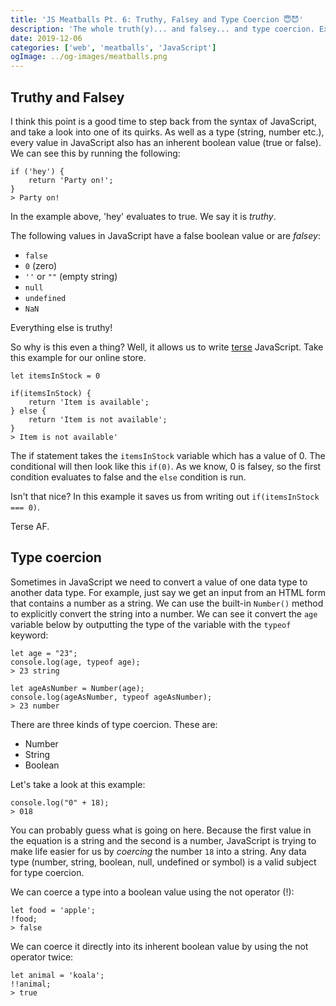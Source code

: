 ```yaml
---
title: 'JS Meatballs Pt. 6: Truthy, Falsey and Type Coercion 😇😈'
description: 'The whole truth(y)... and falsey... and type coercion. Examining the inherent boolean value each value in JavaScript has.'
date: 2019-12-06
categories: ['web', 'meatballs', 'JavaScript']
ogImage: ../og-images/meatballs.png
---
```


## Truthy and Falsey  
I think this point is a good time to step back from the syntax of JavaScript, and take a look into one of its quirks. As well as a type (string, number etc.), every value in JavaScript also has an inherent boolean value (true or false). We can see this by running the following:

	if ('hey') {
		return 'Party on!';
	}
	> Party on! 

In the example above, 'hey' evaluates to true. We say it is *truthy*. 

The following values in JavaScript have a false boolean value or are *falsey*:

-   `false`
-   `0`  (zero)
-   `''`  or  `""`  (empty string)
-   `null`
-   `undefined`
-   `NaN`

Everything else is truthy!

So why is this even a thing? Well, it allows us to write [terse](https://www.google.com/search?q=terse&oq=terse&aqs=chrome..69i57j0l5.754j0j7&sourceid=chrome&ie=UTF-8) JavaScript. Take this example for our online store.

	let itemsInStock = 0
	
	if(itemsInStock) {
		return 'Item is available';
	} else {
		return 'Item is not available';
	}
	> Item is not available'

The if statement takes the `itemsInStock` variable which has a value of 0. The conditional will then look like this `if(0)`. As we know, 0 is falsey, so the first condition evaluates to false and the `else` condition is run.

Isn't that nice? In this example it saves us from writing out `if(itemsInStock === 0)`. 

Terse AF.

## Type coercion

Sometimes in JavaScript we need to convert a value of one data type to another data type. For example, just say we get an input from an HTML form that contains a number as a string. We can use the built-in `Number()` method to explicitly convert the string into a number. We can see it convert the `age` variable below by outputting the type of the variable with the `typeof` keyword:

    let age = "23";
    console.log(age, typeof age);
    > 23 string
    
    let ageAsNumber = Number(age);
    console.log(ageAsNumber, typeof ageAsNumber);
    > 23 number
    
There are three kinds of type coercion. These are:

- Number
- String
- Boolean


Let's take a look at this example:

    console.log("0" + 18);
    > 018

You can probably guess what is going on here. Because the first value in the equation is a string and the second is a number, JavaScript is trying to make life easier for us by *coercing* the number `18` into a string. Any data type (number, string, boolean, null, undefined or symbol) is a valid subject for type coercion. 

We can coerce a type into a boolean value using the not operator (!):

	let food = 'apple';
	!food;
	> false

We can coerce it directly into its inherent boolean value by using the not operator twice:

	let animal = 'koala';
	!!animal;
	> true